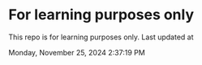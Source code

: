 # For learning purposes only
This repo is for learning purposes only.
Last updated at

Monday, November 25, 2024 2:37:19 PM

